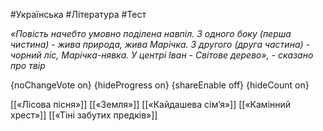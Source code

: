 #Українська #Література #Тест

*«Повість начебто умовно поділена навпіл. З одного боку (перша  чистина) - жива природа, жива Марічка. З другого (друга частина) -  чорний ліс, Марічка-нявка. У центрі Іван - Світове дерево», - сказано про твір*

{noChangeVote on}
{hideProgress on}
{shareEnable off}
{hideCount on}

[[«Лісова пісня»]]
[[«Земля»]]
[[«Кайдашева сім’я»]]
[[«Камінний хрест»]]
[[«Тіні забутих предків»]]
